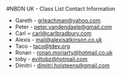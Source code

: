#NBDN UK - Class List Contact Information


* Gareth - grleachman@yahoo.com
* Peter - peter.vandendaele@gmail.com
* Carl = carl@carlbradbury.com
* Alexis - mail@alexisatkinson.co.uk
* Taco - taco@tdev.org
* Ronan - ronan.moriarty@hotmail.co.uk
* toby - eviltobz@hotmail.com
* Dimitri - dimitri.holsteens@gmail.com